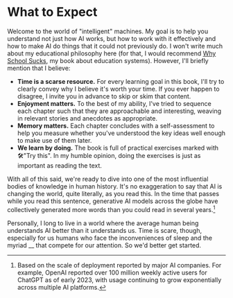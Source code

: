 # What to Expect

Welcome to the world of "intelligent" machines.  My goal is to help you understand not just how AI works, but how to work with it effectively and how to make AI do things that it could not previously do.  I won't write much about my educational philosophy here (for that, I would recommend [Why School Sucks](/#/textbook/education_systems), my book about education systems).  However, I'll briefly mention that I believe:

* **Time is a scarse resource.**  For every learning goal in this book, I'll try to clearly convey why I believe it's worth your time.  If you ever happen to disagree, I invite you in advance to skip or skim that content.
* **Enjoyment matters.**  To the best of my ability, I've tried to sequence each chapter such that they are approachable and interesting, weaving in relevant stories and anecdotes as appropriate.
* **Memory matters.**  Each chapter concludes with a self-assessment to help you measure whether you've understood the key ideas well enough to make use of them later.
* **We learn by doing.**  The book is full of practical exercises marked with 🛠️"Try this".   In my humble opinion, doing the exercises is just as important as reading the text. 

With all of this said, we're ready to dive into one of the most influential bodies of knowledge in human history.  It's no exaggeration to say that AI is changing the world, quite literally, as you read this.  In the time that passes while you read this sentence, generative AI models across the globe have collectively generated more words than you could read in several years.[^1]

Personally, I long to live in a world where the average human being understands AI better than it understands us.  Time is scare, though, especially for us humans who face the inconveniences of sleep and the myriad __ that compete for our attention.  So we'd better get started.

[^1]: Based on the scale of deployment reported by major AI companies. For example, OpenAI reported over 100 million weekly active users for ChatGPT as of early 2023, with usage continuing to grow exponentially across multiple AI platforms.